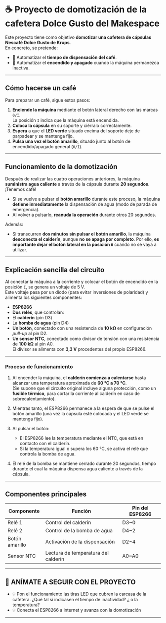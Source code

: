 # ☕ Proyecto de domotización de la cafetera Dolce Gusto del Makespace

Este proyecto tiene como objetivo **domotizar una cafetera de cápsulas Nescafé Dolce Gusto de Krups**.  
En concreto, se pretende:

- 🔸 Automatizar el **tiempo de dispensación del café**.  
- 🔸 Automatizar el **encendido y apagado** cuando la máquina permanezca inactiva.

---

## Cómo hacerse un café

Para preparar un café, sigue estos pasos:

1. **Enciende la máquina** mediante el botón lateral derecho con las marcas `0/I`.  
   La posición `I` indica que la máquina está encendida.
2. **Coloca la cápsula** en su soporte y ciérralo correctamente.  
3. **Espera** a que el **LED verde** situado encima del soporte deje de parpadear y se mantenga fijo.  
4. **Pulsa una vez el botón amarillo**, situado junto al botón de encendido/apagado general (`0/I`).

---

## Funcionamiento de la domotización

Después de realizar las cuatro operaciones anteriores, la máquina **suministra agua caliente** a través de la cápsula durante **20 segundos**. ¡Tenemos café!

- Si se vuelve a pulsar el **botón amarillo** durante este proceso, la máquina **detiene inmediatamente** la dispensación de agua (modo de parada de emergencia).  
- Al volver a pulsarlo, **reanuda la operación** durante otros 20 segundos.

Además:

- Si transcurren **dos minutos sin pulsar el botón amarillo**, la máquina **desconecta el calderín**, aunque **no se apaga por completo**. Por ello, **es importante dejar el botón lateral en la posición `0`** cuando no se vaya a utilizar.

---

## Explicación sencilla del circuito

Al conectar la máquina a la corriente y colocar el botón de encendido en la posición `I`, se genera un voltaje de 5 V.  
Este voltaje pasa por un diodo (para evitar inversiones de polaridad) y alimenta los siguientes componentes:

-  **ESP8266**
-  **Dos relés**, que controlan:
  - El **calderín** (pin D3)
  - La **bomba de agua** (pin D4)
- **Un botón**, conectado con una resistencia de **10 kΩ** en configuración *pull-up* al pin D2.
- **Un sensor NTC**, conectado como divisor de tensión con una resistencia de **100 kΩ** al pin A0.  
  El divisor se alimenta con **3,3 V** procedentes del propio ESP8266.

---

### Proceso de funcionamiento

1. Al encender la máquina, el **calderín comienza a calentarse** hasta alcanzar una temperatura aproximada de **60 °C a 70 °C**.  
   (Se supone que el circuito original incluye alguna protección, como un **fusible térmico**, para cortar la corriente al calderín en caso de sobrecalentamiento).

2. Mientras tanto, el ESP8266 permanece a la espera de que se pulse el botón amarillo (una vez la cápsula esté colocada y el LED verde se mantenga fijo).

3. Al pulsar el botón:
   - El ESP8266 lee la temperatura mediante el NTC, que está en contacto con el calderín.  
   - Si la temperatura igual o supera los 60 °C, se activa el relé que controla la bomba de agua.

4. El relé de la bomba se mantiene cerrado durante 20 segundos, tiempo durante el cual la máquina dispensa agua caliente a través de la cápsula.

---

## Componentes principales

| Componente | Función | Pin del ESP8266 |
|-------------|----------|----------------|
| Relé 1 | Control del calderín | D3~0 |
| Relé 2 | Control de la bomba de agua | D4~2 |
| Botón amarillo | Activación de la dispensación | D2~4 |
| Sensor NTC | Lectura de temperatura del calderín | A0~A0 |

---

## 📜 ANÍMATE A SEGUIR CON EL PROYECTO

- 💡 Pon el funcionamiento las tiras LED que cubren la carcasa de la cafetera. ¿Qué tal si indicasen el tiempo de inactividad? ¿ o la temperatura?
- 💡 Conecta el ESP8266 a internet y avanza con la domotización

---


